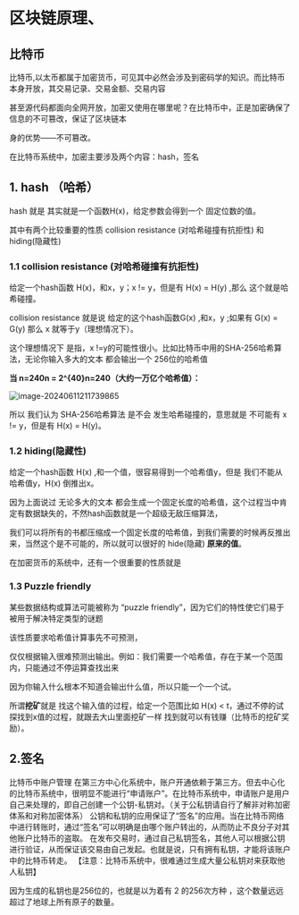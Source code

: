 # 区块链原理、

## 比特币

比特币,以太币都属于加密货币，可见其中必然会涉及到密码学的知识。而比特币本身开放，其交易记录、交易金额、交易内容

甚至源代码都面向全网开放，加密又使用在哪里呢？在比特币中，正是加密确保了信息的不可篡改，保证了区块链本

身的优势——不可篡改。

在比特币系统中，加密主要涉及两个内容：hash，签名

## 1. hash （哈希）

hash 就是 其实就是一个函数H(x)，给定参数会得到一个 固定位数的值。

其中有两个比较重要的性质 collision resistance (对哈希碰撞有抗拒性) 和 hiding(隐藏性)

### 1.1 collision resistance (对哈希碰撞有抗拒性)

给定一个hash函数 H(x)，和x，y；x != y，但是有 H(x) = H(y) ,那么 这个就是哈希碰撞。

collision resistance 就是说 给定的这个hash函数G(x) ,和x，y ;如果有 G(x) = G(y) 那么 x 就等于y（理想情况下）。

这个理想情况下 是指，x !=y的可能性很小。比如比特币中用的SHA-256哈希算法，无论你输入多大的文本 都会输出一个 256位的哈希值

**当 n=240n = 2^{40}n=240（大约一万亿个哈希值）：**

![image-20240611211739865](F:\workSpace\web3\profiles\区块链原理\temp\image-20240611211739865.png)

所以 我们认为 SHA-256哈希算法 是不会 发生哈希碰撞的，意思就是 不可能有 x != y，但是有 H(x) = H(y)。

### 1.2 hiding(隐藏性)

给定一个hash函数 H(x) ,和一个值，很容易得到一个哈希值y，但是 我们不能从 哈希值y，H(x) 倒推出x。

因为上面说过 无论多大的文本 都会生成一个固定长度的哈希值，这个过程当中肯定有数据缺失的，不然hash函数就是一个超级无敌压缩算法，

我们可以将所有的书都压缩成一个固定长度的哈希值，到我们需要的时候再反推出来，当然这个是不可能的，所以就可以很好的 hide(隐藏) **原来的值**。



在加密货币的系统中，还有一个很重要的性质就是

### 1.3 Puzzle friendly 

某些数据结构或算法可能被称为 “puzzle friendly”，因为它们的特性使它们易于被用于解决特定类型的谜题

该性质要求哈希值计算事先不可预测，

仅仅根据输入很难预测出输出。例如：我们需要一个哈希值，存在于某一个范围内，只能通过不停运算查找出来

因为你输入什么根本不知道会输出什么值，所以只能一个一个试。

所谓**挖矿**就是 找这个输入值的过程，给定一个范围比如 H(x) < t，通过不停的试探找到x值的过程，就跟去大山里面挖矿一样 找到就可以有钱赚（比特币的挖矿奖励）。

## 2.签名

比特币中账户管理 在第三方中心化系统中，账户开通依赖于第三方。但去中心化的比特币系统中，很明显不能进行“申请账户”。在比特币系统中，申请账户是用户自己来处理的，即自己创建一个公钥-私钥对。（关于公私钥请自行了解非对称加密体系和对称加密体系） 公钥和私钥的应用保证了“签名”的应用。当在比特币网络中进行转账时，通过“签名”可以明确是由哪个账户转出的，从而防止不良分子对其他账户比特币的盗取。 在发布交易时，通过自己私钥签名，其他人可以根据公钥进行验证，从而保证该交易由自己发起。也就是说，只有拥有私钥，才能将该账户中的比特币转走。 【注意：比特币系统中，很难通过生成大量公私钥对来获取他人私钥】

因为生成的私钥也是256位的，也就是以为着有 2 的256次方种 ，这个数量远远超过了地球上所有原子的数量。
